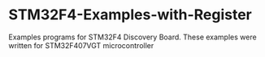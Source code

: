 # STM32F4-Examples-with-Register
Examples programs for STM32F4 Discovery Board. These examples were written for STM32F407VGT microcontroller
